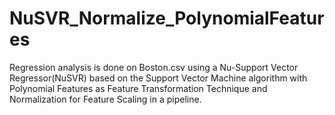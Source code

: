 # NuSVR_Normalize_PolynomialFeatures
Regression analysis is done on Boston.csv using a Nu-Support Vector Regressor(NuSVR) based on the Support Vector Machine algorithm with Polynomial Features as Feature Transformation Technique and Normalization for Feature Scaling in a pipeline.
